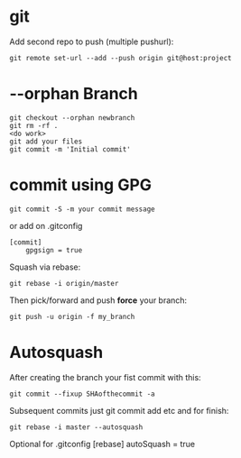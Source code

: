 # git

Add second repo to push (multiple pushurl):

    git remote set-url --add --push origin git@host:project

# --orphan  Branch

    git checkout --orphan newbranch
    git rm -rf .
    <do work>
    git add your files
    git commit -m 'Initial commit'

# commit using GPG

    git commit -S -m your commit message

or add on .gitconfig

    [commit]
        gpgsign = true

Squash via rebase:

    git rebase -i origin/master

Then pick/forward and push **force** your branch:

    git push -u origin -f my_branch

# Autosquash

After creating the branch your fist commit with this:

    git commit --fixup SHAofthecommit -a

Subsequent commits just git commit add etc and for finish:

    git rebase -i master --autosquash

Optional for .gitconfig
   [rebase]
     autoSquash = true
